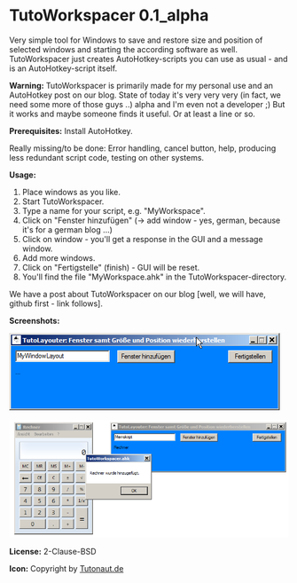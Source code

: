 #  TutoWorkspacer 0.1_alpha

Very simple tool for Windows to save and restore size and position of selected windows and starting the according software as well. TutoWorkspacer just creates AutoHotkey-scripts you can use as usual - and is an AutoHotkey-script itself. 

**Warning:** TutoWorkspacer is primarily made for my personal use and an AutoHotkey post on our blog. State of today it's very very very (in fact, we need some more of those guys ..) alpha and I'm even not a developer ;) But it works and maybe someone finds it useful. Or at least a line or so.

**Prerequisites:** Install AutoHotkey.

Really missing/to be done: Error handling, cancel button, help, producing less redundant script code, testing on other systems.

**Usage:**
1. Place windows as you like.
2. Start TutoWorkspacer.
3. Type a name for your script, e.g. "MyWorkspace".
4. Click on "Fenster hinzufügen" (-> add window - yes, german, because it's for a german blog ...)
5. Click on window - you'll get a response in the GUI and a message window.
6. Add more windows.
7. Click on "Fertigstelle" (finish) - GUI will be reset.
8. You'll find the file "MyWorkspace.ahk" in the TutoWorkspacer-directory.

We have a post about TutoWorkspacer on our blog [well, we will have, github first - link follows].

**Screenshots:**

![Screenshot](TutoWorkspacer_screenshot.png)

![calc-screenshot](screenshot_calc.png)

**License:** 2-Clause-BSD

**Icon:** Copyright by [Tutonaut.de](https://www.tutonaut.de) 
